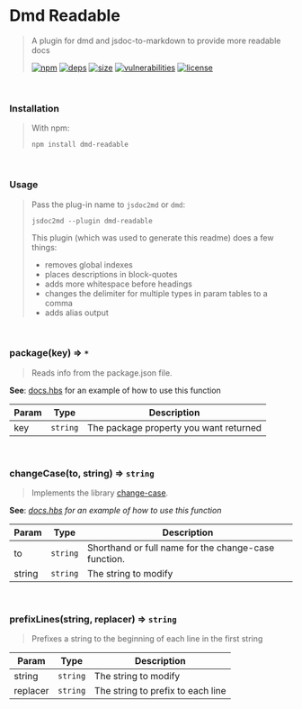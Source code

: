 # Dmd Readable

> A plugin for dmd and jsdoc-to-markdown to provide more readable docs
>
> [![npm][npm]][npm-url]
[![deps][deps]][deps-url]
[![size][size]][size-url]
[![vulnerabilities][vulnerabilities]][vulnerabilities-url]
[![license][license]][license-url]


<br><a name="Installation"></a>

### Installation
> With npm:> ```> npm install dmd-readable> ```


<br><a name="Usage"></a>

### Usage
> Pass the plug-in name to `jsdoc2md` or `dmd`:> > ```> jsdoc2md --plugin dmd-readable> ```> > This plugin (which was used to generate this readme) does a few things:> - removes global indexes> - places descriptions in block-quotes> - adds more whitespace before headings> - changes the delimiter for multiple types in param tables to a comma> - adds alias output


<br><a name="package"></a>

### package(key) ⇒ <code>\*</code>
> Reads info from the package.json file.

**See**: [docs.hbs](docs.hbs) for an example of how to use this function  

| Param | Type | Description |
| --- | --- | --- |
| key | <code>string</code> | The package property you want returned |


<br><a name="changeCase"></a>

### changeCase(to, string) ⇒ <code>string</code>
> Implements the library [change-case](https://github.com/blakeembrey/change-case).

**See**: _[docs.hbs](docs.hbs) for an example of how to use this function_  

| Param | Type | Description |
| --- | --- | --- |
| to | <code>string</code> | Shorthand or full name for the change-case function. |
| string | <code>string</code> | The string to modify |


<br><a name="prefixLines"></a>

### prefixLines(string, replacer) ⇒ <code>string</code>
> Prefixes a string to the beginning of each line in the first string


| Param | Type | Description |
| --- | --- | --- |
| string | <code>string</code> | The string to modify |
| replacer | <code>string</code> | The string to prefix to each line |


[npm]: https://img.shields.io/npm/v/dmd-readable.svg
[npm-url]: https://npmjs.com/package/dmd-readable
[deps]: https://david-dm.org/darrenpaulwright/dmd-readable.svg
[deps-url]: https://david-dm.org/darrenpaulwright/dmd-readable
[size]: https://packagephobia.now.sh/badge?p&#x3D;dmd-readable
[size-url]: https://packagephobia.now.sh/result?p&#x3D;dmd-readable
[vulnerabilities]: https://snyk.io/test/github/DarrenPaulWright/dmd-readable/badge.svg?targetFile&#x3D;package.json
[vulnerabilities-url]: https://snyk.io/test/github/DarrenPaulWright/dmd-readable?targetFile&#x3D;package.json
[license]: https://img.shields.io/github/license/DarrenPaulWright/dmd-readable.svg
[license-url]: https://npmjs.com/package/dmd-readable/LICENSE.md

